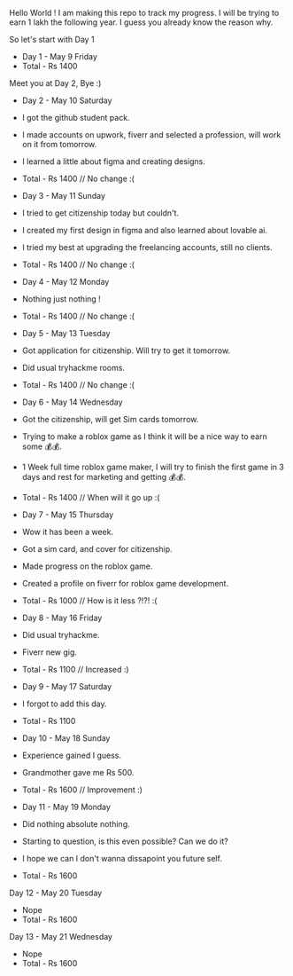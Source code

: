 
Hello World ! I am making this repo to track my progress. 
I will be trying to earn 1 lakh the following year. I guess you already know the reason why.

So let's start with Day 1

* Day 1 - May 9 Friday
* Total - Rs 1400

Meet you at Day 2, Bye :)

* Day 2 - May 10 Saturday
* I got the github student pack.
* I made accounts on upwork, fiverr and selected a profession, will work on it from tomorrow.
* I learned a little about figma and creating designs.
* Total - Rs 1400 // No change :(

* Day 3 - May 11 Sunday
* I tried to get citizenship today but couldn't.
* I created my first design in figma and also learned about lovable ai.
* I tried my best at upgrading the freelancing accounts, still no clients.
* Total - Rs 1400 // No change :(

* Day 4 - May 12 Monday
* Nothing just nothing !
* Total - Rs 1400 // No change :(

* Day 5 - May 13 Tuesday
* Got application for citizenship. Will try to get it tomorrow.
* Did usual tryhackme rooms.
* Total - Rs 1400 // No change :(

* Day 6 - May 14 Wednesday
* Got the citizenship, will get Sim cards tomorrow.
* Trying to make a roblox game as I think it will be a nice way to earn some 💰💰.
* 1 Week full time roblox game maker, I will try to finish the first game in 3 days and rest for marketing and getting 💰💰.
* Total - Rs 1400 // When will it go up :(

* Day 7 - May 15 Thursday
* Wow it has been a week.
* Got a sim card, and cover for citizenship.
* Made progress on the roblox game.
* Created a profile on fiverr for roblox game development.
* Total - Rs 1000 // How is it less ?!?! :(

* Day 8 - May 16 Friday
* Did usual tryhackme.
* Fiverr new gig.
* Total - Rs 1100 // Increased :)

* Day 9 - May 17 Saturday
* I forgot to add this day.
* Total - Rs 1100

* Day 10 - May 18 Sunday
* Experience gained I guess.
* Grandmother gave me Rs 500.
* Total - Rs 1600 // Improvement :)

* Day 11 - May 19 Monday
* Did nothing absolute nothing.
* Starting to question, is this even possible? Can we do it?
* I hope we can I don't wanna dissapoint you future self.
* Total - Rs 1600

Day 12 - May 20 Tuesday
* Nope
* Total - Rs 1600

Day 13 - May 21 Wednesday
* Nope
* Total - Rs 1600
